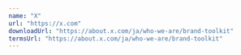 ```yaml
---
name: "X"
url: "https://x.com"
downloadUrl: "https://about.x.com/ja/who-we-are/brand-toolkit"
termsUrl: "https://about.x.com/ja/who-we-are/brand-toolkit"
---
```

